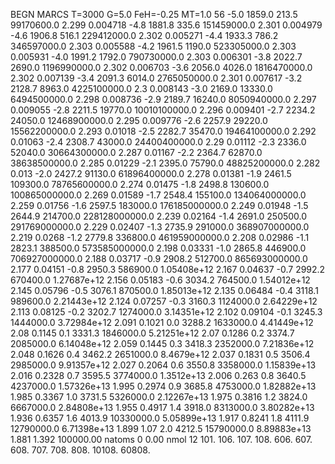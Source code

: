 BEGN
MARCS T=3000 G=5.0 FeH=-0.25 MT=1.0
                  56
-5.0 1859.0 213.5 99170600.0 2.299 0.004718 
-4.8 1881.8 335.6 151459000.0 2.301 0.004979 
-4.6 1906.8 516.1 229412000.0 2.302 0.005271 
-4.4 1933.3 786.2 346597000.0 2.303 0.005588 
-4.2 1961.5 1190.0 523305000.0 2.303 0.005931 
-4.0 1991.2 1792.0 790730000.0 2.303 0.006301 
-3.8 2022.7 2690.0 1196990000.0 2.302 0.006703 
-3.6 2056.0 4026.0 1816470000.0 2.302 0.007139 
-3.4 2091.3 6014.0 2765050000.0 2.301 0.007617 
-3.2 2128.7 8963.0 4225100000.0 2.3 0.008143 
-3.0 2169.0 13330.0 6494500000.0 2.298 0.008736 
-2.9 2189.7 16240.0 8050940000.0 2.297 0.009055 
-2.8 2211.5 19770.0 10010100000.0 2.296 0.009401 
-2.7 2234.2 24050.0 12468900000.0 2.295 0.009776 
-2.6 2257.9 29220.0 15562200000.0 2.293 0.01018 
-2.5 2282.7 35470.0 19464100000.0 2.292 0.01063 
-2.4 2308.7 43000.0 24400400000.0 2.29 0.01112 
-2.3 2336.0 52040.0 30664300000.0 2.287 0.01167 
-2.2 2364.7 62870.0 38638500000.0 2.285 0.01229 
-2.1 2395.0 75790.0 48825200000.0 2.282 0.013 
-2.0 2427.2 91130.0 61896400000.0 2.278 0.01381 
-1.9 2461.5 109300.0 78765600000.0 2.274 0.01475 
-1.8 2498.8 130600.0 100865000000.0 2.269 0.01589 
-1.7 2548.4 155100.0 134064000000.0 2.259 0.01756 
-1.6 2597.5 183000.0 176185000000.0 2.249 0.01948 
-1.5 2644.9 214700.0 228128000000.0 2.239 0.02164 
-1.4 2691.0 250500.0 291769000000.0 2.229 0.02407 
-1.3 2735.9 291000.0 368907000000.0 2.219 0.0268 
-1.2 2779.8 336800.0 461959000000.0 2.208 0.02986 
-1.1 2823.1 388500.0 573585000000.0 2.198 0.03331 
-1.0 2865.8 446900.0 706927000000.0 2.188 0.03717 
-0.9 2908.2 512700.0 865693000000.0 2.177 0.04151 
-0.8 2950.3 586900.0 1.05408e+12 2.167 0.04637 
-0.7 2992.2 670400.0 1.27687e+12 2.156 0.05183 
-0.6 3034.2 764500.0 1.54012e+12 2.145 0.05796 
-0.5 3076.1 870500.0 1.85013e+12 2.135 0.06484 
-0.4 3118.1 989600.0 2.21443e+12 2.124 0.07257 
-0.3 3160.3 1124000.0 2.64229e+12 2.113 0.08125 
-0.2 3202.7 1274000.0 3.14351e+12 2.102 0.09104 
-0.1 3245.3 1444000.0 3.72984e+12 2.091 0.1021 
0.0 3288.2 1633000.0 4.41449e+12 2.08 0.1145 
0.1 3331.3 1846000.0 5.21251e+12 2.07 0.1286 
0.2 3374.7 2085000.0 6.14048e+12 2.059 0.1445 
0.3 3418.3 2352000.0 7.21836e+12 2.048 0.1626 
0.4 3462.2 2651000.0 8.4679e+12 2.037 0.1831 
0.5 3506.4 2985000.0 9.91357e+12 2.027 0.2064 
0.6 3550.8 3358000.0 1.15839e+13 2.016 0.2328 
0.7 3595.5 3774000.0 1.3512e+13 2.006 0.263 
0.8 3640.5 4237000.0 1.57326e+13 1.995 0.2974 
0.9 3685.8 4753000.0 1.82882e+13 1.985 0.3367 
1.0 3731.5 5326000.0 2.12267e+13 1.975 0.3816 
1.2 3824.0 6667000.0 2.84808e+13 1.955 0.4917 
1.4 3918.0 8313000.0 3.80282e+13 1.936 0.6357 
1.6 4013.9 10330000.0 5.05899e+13 1.917 0.8241 
1.8 4111.9 12790000.0 6.71398e+13 1.899 1.07 
2.0 4212.5 15790000.0 8.89883e+13 1.881 1.392 
100000.00
natoms              0      0.00
nmol          12
          101.         106.       107.      108.         606.        607.        608.
          707.         708.       808.    10108.       60808.
